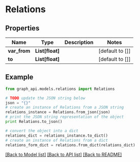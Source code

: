 # Relations


## Properties
Name | Type | Description | Notes
------------ | ------------- | ------------- | -------------
**var_from** | **List[float]** |  | [default to []]
**to** | **List[float]** |  | [default to []]

## Example

```python
from graph_api.models.relations import Relations

# TODO update the JSON string below
json = "{}"
# create an instance of Relations from a JSON string
relations_instance = Relations.from_json(json)
# print the JSON string representation of the object
print Relations.to_json()

# convert the object into a dict
relations_dict = relations_instance.to_dict()
# create an instance of Relations from a dict
relations_form_dict = relations.from_dict(relations_dict)
```
[[Back to Model list]](../README.md#documentation-for-models) [[Back to API list]](../README.md#documentation-for-api-endpoints) [[Back to README]](../README.md)


